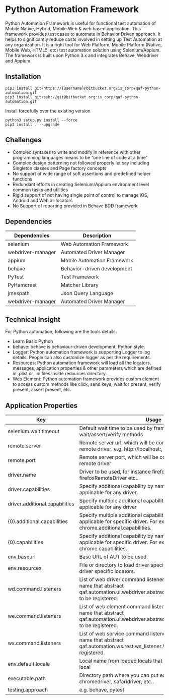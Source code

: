 # Python Automation Framework #

Python Automation Framework is useful for functional test automation of Mobile Native, Hybrid, Mobile Web & web based application. This framework provides test cases to automate in Behavior Driven approach. It helps to significantly reduce costs involved in setting up Test Automation at any organization. It is a right tool for Web Platform, Mobile Platform (Native, Mobile Web, HTML5, etc) test automation solution using Selenium/Appium.
The framework is built upon Python 3.x and integrates Behave, Webdriver and Appium.

## Installation

    pip3 install git+https://{username}@bitbucket.org/is_corp/qaf-python-automation.git
    pip3 install git+ssh://git@bitbucket.org:is_corp/qaf-python-automation.git

Install forcefully over the existing version

    python3 setup.py install --force
    pip3 install . --upgrade

## Challenges
* Complex syntaxes to write and modify in reference with other programming languages means to be “one line of code at a time"
* Complex design patterning not followed properly let say including Singleton classes and Page factory concepts
* No support of wide range of soft assertions and predefined helper functions
* Redundant efforts in creating Selenium/Appium environment level common tasks and utilities
* Rigid support of not having single point of control to manage iOS, Android and Web all locators
* No Support of reporting provided in Behave BDD framework

## Dependencies

| Dependencies | Description |
| --- | --- |
| selenium | Web Automation Framework |
| webdriver-manager | Automated Driver Manager |
| appium | Mobile Automation Framework |
| behave | Behavior-driven development |
| PyTest | Test Framework |
| PyHamcrest | Matcher Library |
| jmespath | Json Query Language |
| webdriver-manager | Automated Driver Manager |

## Technical Insight
For Python automation, following are the tools details:

* Learn Basic Python
* behave: behave is behaviour-driven development, Python style.
* Logger: Python automation framework is supporting Logger to log details. People can also customize logger as per the requirements.
* Resources: Python automation framework will load all the locators, messages, application properties & other parameters which are defined in .plist or .ini files inside resources directory.
* Web Element: Python automation framework provides custom element to access custom methods like click, send keys, wait for present, verify present, assert present, etc.

## Application Properties
Key  | Usage
------------- | -------------
selenium.wait.timeout | Default wait time to be used by framework by wait/assert/verify methods
remote.server | Remote server url, which will be considered if configured remote driver. e.g. http://localhost:, localhost, 127.0.0.1, etc..
remote.port | Remote server port, which will be considered if configured remote driver
driver.name | Driver to be used, for instance firefoxDriver or firefoxRemoteDriver etc..
driver.capabilities | Specify additional capability by name with this prefix that can applicable for any driver. 
driver.additional.capabilities | Specify multiple additional capabilities as map that can applicable for any driver
{0}.additional.capabilities | Specify multiple additional capabilities as map that can applicable for specific driver. For example, chrome.additional.capabilities.
{0}.capabilities | Specify additional capability by name with this prefix that can applicable for specific driver. For example, chrome.capabilities.
env.baseurl | Base URL of AUT to be used.
env.resources | File or directory to load driver specific resources, for instance driver specific locators.
wd.command.listeners | List of web driver command listeners (fully qualified class name that abstract qaf.automation.ui.webdriver.abstract_listener.DriverListener) to be registered.
we.command.listeners | List of web element command listeners (fully qualified class name that abstract qaf.automation.ui.webdriver.abstract_listener.ElementListener) to be registered.
ws.command.listeners | List of web service command listeners (fully qualified class name that abstract qaf.automation.ws.rest.ws_listener.WsListener) to be registered.
env.default.locale | Local name from loaded locals that need to treated as default local
executable.path | Directory path where you can put executable file. For example, chromedriver, safaridriver, etc..
testing.approach | e.g. behave, pytest